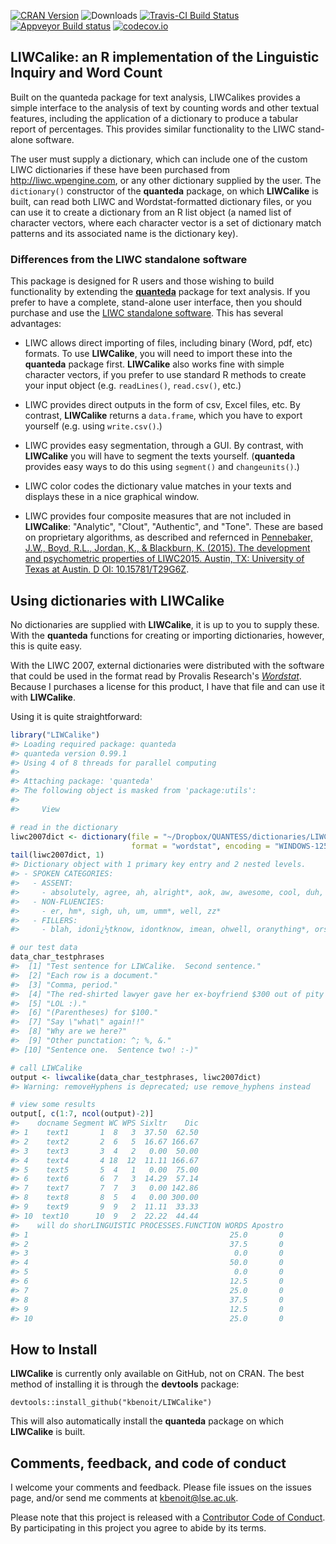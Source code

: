 [![CRAN Version](http://www.r-pkg.org/badges/version/LIWCalike)](http://cran.r-project.org/package=LIWCalike) ![Downloads](http://cranlogs.r-pkg.org/badges/LIWCalike) [![Travis-CI Build Status](https://travis-ci.org/kbenoit/LIWCalike.svg?branch=master)](https://travis-ci.org/kbenoit/LIWCalike) [![Appveyor Build status](https://ci.appveyor.com/api/projects/status/kn31ca24tnnrbwth/branch/master?svg=true)](https://ci.appveyor.com/project/kbenoit/liwcalike/branch/master) [![codecov.io](https://codecov.io/github/kbenoit/LIWCalike/LIWCalike.svg?branch=master)](https://codecov.io/github/kbenoit/LIWCalike/coverage.svg?branch=master)

LIWCalike: an R implementation of the Linguistic Inquiry and Word Count
-----------------------------------------------------------------------

Built on the quanteda package for text analysis, LIWCalikes provides a simple interface to the analysis of text by counting words and other textual features, including the application of a dictionary to produce a tabular report of percentages. This provides similar functionality to the LIWC stand-alone software.

The user must supply a dictionary, which can include one of the custom LIWC dictionaries if these have been purchased from <http://liwc.wpengine.com>, or any other dictionary supplied by the user. The `dictionary()` constructor of the **quanteda** package, on which **LIWCalike** is built, can read both LIWC and Wordstat-formatted dictionary files, or you can use it to create a dictionary from an R list object (a named list of character vectors, where each character vector is a set of dictionary match patterns and its associated name is the dictionary key).

### Differences from the LIWC standalone software

This package is designed for R users and those wishing to build functionality by extending the [**quanteda**](https://github.com/kbenoit/quanteda) package for text analysis. If you prefer to have a complete, stand-alone user interface, then you should purchase and use the [LIWC standalone software](http://liwc.wpengine.com). This has several advantages:

-   LIWC allows direct importing of files, including binary (Word, pdf, etc) formats. To use **LIWCalike**, you will need to import these into the **quanteda** package first.
    **LIWCalike** also works fine with simple character vectors, if you prefer to use standard R methods to create your input object (e.g. `readLines()`, `read.csv()`, etc.)

-   LIWC provides direct outputs in the form of csv, Excel files, etc. By contrast, **LIWCalike** returns a `data.frame`, which you have to export yourself (e.g. using `write.csv()`.)

-   LIWC provides easy segmentation, through a GUI. By contrast, with **LIWCalike** you will have to segment the texts yourself. (**quanteda** provides easy ways to do this using `segment()` and `changeunits()`.)

-   LIWC color codes the dictionary value matches in your texts and displays these in a nice graphical window.

-   LIWC provides four composite measures that are not included in **LIWCalike**: "Analytic", "Clout", "Authentic", and "Tone". These are based on proprietary algorithms, as described and refernced in [Pennebaker, J.W., Boyd, R.L., Jordan, K., & Blackburn, K. (2015). The development and psychometric properties of LIWC2015. Austin, TX: University of Texas at Austin. D OI: 10.15781/T29G6Z](http://liwc.wpengine.com/wp-content/uploads/2015/11/LIWC2015_LanguageManual.pdf).

Using dictionaries with LIWCalike
---------------------------------

No dictionaries are supplied with **LIWCalike**, it is up to you to supply these. With the **quanteda** functions for creating or importing dictionaries, however, this is quite easy.

With the LIWC 2007, external dictionaries were distributed with the software that could be used in the format read by Provalis Research's [*Wordstat*](http://provalisresearch.com/products/content-analysis-software/). Because I purchases a license for this product, I have that file and can use it with **LIWCalike**.

Using it is quite straightforward:

``` r
library("LIWCalike")
#> Loading required package: quanteda
#> quanteda version 0.99.1
#> Using 4 of 8 threads for parallel computing
#> 
#> Attaching package: 'quanteda'
#> The following object is masked from 'package:utils':
#> 
#>     View

# read in the dictionary
liwc2007dict <- dictionary(file = "~/Dropbox/QUANTESS/dictionaries/LIWC/LIWC2007.cat", 
                           format = "wordstat", encoding = "WINDOWS-1252")
tail(liwc2007dict, 1)
#> Dictionary object with 1 primary key entry and 2 nested levels.
#> - SPOKEN CATEGORIES:
#>   - ASSENT:
#>     - absolutely, agree, ah, alright*, aok, aw, awesome, cool, duh, ha, hah, haha*, heh*, hm*, huh, lol, mm*, oh, ok, okay, okey*, rofl, uhhu*, uhuh, yah, yay, yea, yeah, yep*, yes, yup
#>   - NON-FLUENCIES:
#>     - er, hm*, sigh, uh, um, umm*, well, zz*
#>   - FILLERS:
#>     - blah, idonï¿½tknow, idontknow, imean, ohwell, oranything*, orsomething*, orwhatever*, rr*, yakn*, ykn*, youknow*

# our test data
data_char_testphrases
#>  [1] "Test sentence for LIWCalike.  Second sentence."                   
#>  [2] "Each row is a document."                                          
#>  [3] "Comma, period."                                                   
#>  [4] "The red-shirted lawyer gave her ex-boyfriend $300 out of pity :(."
#>  [5] "LOL :)."                                                          
#>  [6] "(Parentheses) for $100."                                          
#>  [7] "Say \"what\" again!!"                                             
#>  [8] "Why are we here?"                                                 
#>  [9] "Other punctation: ^; %, &."                                       
#> [10] "Sentence one.  Sentence two! :-)"

# call LIWCalike
output <- liwcalike(data_char_testphrases, liwc2007dict)
#> Warning: removeHyphens is deprecated; use remove_hyphens instead

# view some results
output[, c(1:7, ncol(output)-2)]
#>    docname Segment WC WPS Sixltr    Dic
#> 1    text1       1  8   3  37.50  62.50
#> 2    text2       2  6   5  16.67 166.67
#> 3    text3       3  4   2   0.00  50.00
#> 4    text4       4 18  12  11.11 166.67
#> 5    text5       5  4   1   0.00  75.00
#> 6    text6       6  7   3  14.29  57.14
#> 7    text7       7  7   3   0.00 142.86
#> 8    text8       8  5   4   0.00 300.00
#> 9    text9       9  9   2  11.11  33.33
#> 10  text10      10  9   2  22.22  44.44
#>    will do shorLINGUISTIC PROCESSES.FUNCTION WORDS Apostro
#> 1                                             25.0       0
#> 2                                             37.5       0
#> 3                                              0.0       0
#> 4                                             50.0       0
#> 5                                              0.0       0
#> 6                                             12.5       0
#> 7                                             25.0       0
#> 8                                             37.5       0
#> 9                                             12.5       0
#> 10                                            25.0       0
```

How to Install
--------------

**LIWCalike** is currently only available on GitHub, not on CRAN. The best method of installing it is through the **devtools** package:

    devtools::install_github("kbenoit/LIWCalike")

This will also automatically install the **quanteda** package on which **LIWCalike** is built.

Comments, feedback, and code of conduct
---------------------------------------

I welcome your comments and feedback. Please file issues on the issues page, and/or send me comments at <kbenoit@lse.ac.uk>.

Please note that this project is released with a [Contributor Code of Conduct](CONDUCT.md). By participating in this project you agree to abide by its terms.

